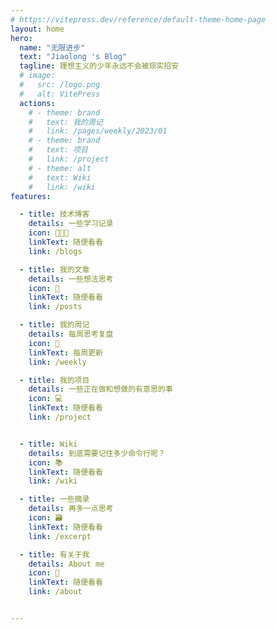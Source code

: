 ```yaml
---
# https://vitepress.dev/reference/default-theme-home-page
layout: home
hero:
  name: "无限进步"
  text: "Jiaolong 's Blog"
  tagline: 理想主义的少年永远不会被现实招安
  # image:
  #   src: /logo.png
  #   alt: VitePress
  actions:
    # - theme: brand
    #   text: 我的周记
    #   link: /pages/weekly/2023/01
    # - theme: brand
    #   text: 项目
    #   link: /project
    # - theme: alt
    #   text: Wiki
    #   link: /wiki
features:

  - title: 技术博客
    details: 一些学习记录
    icon: 🧑🏻‍💻
    linkText: 随便看看
    link: /blogs

  - title: 我的文章
    details: 一些想法思考
    icon: 📃
    linkText: 随便看看
    link: /posts

  - title: 我的周记
    details: 每周思考复盘
    icon: 📅
    linkText: 每周更新
    link: /weekly

  - title: 我的项目
    details: 一些正在做和想做的有意思的事
    icon: 💻
    linkText: 随便看看
    link: /project


  - title: Wiki
    details: 到底需要记住多少命令行呢？
    icon: 📚
    linkText: 随便看看
    link: /wiki

  - title: 一些摘录
    details: 再多一点思考
    icon: 🗃
    linkText: 随便看看
    link: /excerpt

  - title: 有关于我
    details: About me
    icon: 👀
    linkText: 随便看看
    link: /about


---
```



<script setup>

import {
  VPTeamPage,
  VPTeamPageTitle,
  VPTeamMembers
} from 'vitepress/theme'

import { useData } from 'vitepress'

const { theme, page, frontmatter } = useData()






</script>



<!-- <ArchiveList title="Product" :items ="theme.posts" style="width:60%;margin:auto" /> -->
